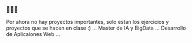 ### 🍕🍕🍕
Por ahora no hay proyectos importantes, solo estan los ejercicios y proyectos que se hacen en clase :) ...
Master de IA y BigData ...
Desarrollo de Aplicaiones Web ...
<!--
**AlvaroMF02/AlvaroMF02** is a ✨ _special_ ✨ repository because its `README.md` (this file) appears on your GitHub profile.

Here are some ideas to get you started:

- 🔭 I’m currently working on ...
- 🌱 I’m currently learning ...
- 👯 I’m looking to collaborate on ...
- 🤔 I’m looking for help with ...
- 💬 Ask me about ...
- 📫 How to reach me: ...
- 😄 Pronouns: ...
- ⚡ Fun fact: ...
-->
